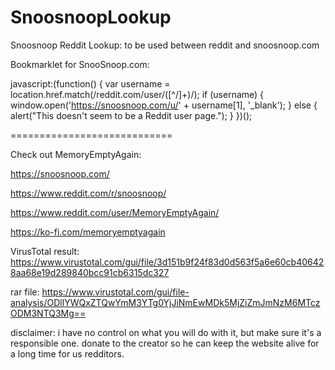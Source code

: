 # SnoosnoopLookup
Snoosnoop Reddit Lookup: to be used between reddit and snoosnoop.com

Bookmarklet for SnooSnoop.com:

javascript:(function() {
var username = location.href.match(/reddit\.com\/user\/([^\/]+)/);
if (username) {
window.open('https://snoosnoop.com/u/' + username[1], '_blank');
} else {
alert("This doesn't seem to be a Reddit user page.");
}
})();



============================

Check out MemoryEmptyAgain:

https://snoosnoop.com/

https://www.reddit.com/r/snoosnoop/

https://www.reddit.com/user/MemoryEmptyAgain/

https://ko-fi.com/memoryemptyagain


VirusTotal result:
https://www.virustotal.com/gui/file/3d151b9f24f83d0d563f5a6e60cb406428aa68e19d289840bcc91cb6315dc327

rar file: https://www.virustotal.com/gui/file-analysis/ODllYWQxZTQwYmM3YTg0YjJiNmEwMDk5MjZiZmJmNzM6MTczODM3NTQ3Mg==


disclaimer: i have no control on what you will do with it, but make sure it's a responsible one. donate to the creator so he can keep the website alive for a long time for us redditors.
